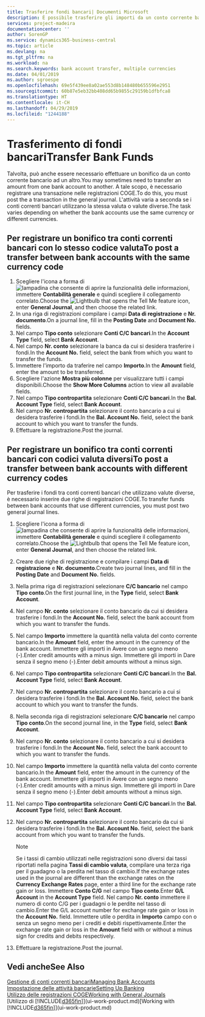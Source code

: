 ```yaml
---
title: Trasferire fondi bancari| Documenti Microsoft
description: È possibile trasferire gli importi da un conto corrente bancario a un altro, incluse le valute diverse, tramite la registrazione della transazione nelle registrazioni COGE.
services: project-madeira
documentationcenter: ''
author: SorenGP
ms.service: dynamics365-business-central
ms.topic: article
ms.devlang: na
ms.tgt_pltfrm: na
ms.workload: na
ms.search.keywords: bank account transfer, multiple currencies
ms.date: 04/01/2019
ms.author: sgroespe
ms.openlocfilehash: 69e5f439ee8a02ae553d8b148480b655596e2951
ms.sourcegitcommit: 60b87e5eb32bb408dd65b9855c29159b1dfbfca8
ms.translationtype: HT
ms.contentlocale: it-CH
ms.lasthandoff: 04/29/2019
ms.locfileid: "1244188"
---
```

# <a name="transfer-bank-funds"></a><span data-ttu-id="a78ca-103">Trasferimento di fondi bancari</span><span class="sxs-lookup"><span data-stu-id="a78ca-103">Transfer Bank Funds</span></span>
<span data-ttu-id="a78ca-104">Talvolta, può anche essere necessario effettuare un bonifico da un conto corrente bancario ad un altro.</span><span class="sxs-lookup"><span data-stu-id="a78ca-104">You may sometimes need to transfer an amount from one bank account to another.</span></span> <span data-ttu-id="a78ca-105">A tale scopo, è necessario registrare una transazione nelle registrazioni COGE.</span><span class="sxs-lookup"><span data-stu-id="a78ca-105">To do this, you must post the a transaction in the general journal.</span></span> <span data-ttu-id="a78ca-106">L'attività varia a seconda se i conti correnti bancari utilizzano la stessa valuta o valute diverse.</span><span class="sxs-lookup"><span data-stu-id="a78ca-106">The task varies depending on whether the bank accounts use the same currency or different currencies.</span></span>

## <a name="to-post-a-transfer-between-bank-accounts-with-the-same-currency-code"></a><span data-ttu-id="a78ca-107">Per registrare un bonifico tra conti correnti bancari con lo stesso codice valuta</span><span class="sxs-lookup"><span data-stu-id="a78ca-107">To post a transfer between bank accounts with the same currency code</span></span>
1. <span data-ttu-id="a78ca-108">Scegliere l'icona a forma di ![lampadina che consente di aprire la funzionalità delle informazioni](media/ui-search/search_small.png "Informazioni sull'operazione che si desidera eseguire"), immettere **Contabilità generale** e quindi scegliere il collegamento correlato.</span><span class="sxs-lookup"><span data-stu-id="a78ca-108">Choose the ![Lightbulb that opens the Tell Me feature](media/ui-search/search_small.png "Tell me what you want to do") icon, enter **General Journal**, and then choose the related link.</span></span>
2. <span data-ttu-id="a78ca-109">In una riga di registrazioni compilare i campi **Data di registrazione** e **Nr. documento**.</span><span class="sxs-lookup"><span data-stu-id="a78ca-109">On a journal line, fill in the **Posting Date** and **Document No.** fields.</span></span>
3. <span data-ttu-id="a78ca-110">Nel campo **Tipo conto** selezionare **Conti C/C bancari**.</span><span class="sxs-lookup"><span data-stu-id="a78ca-110">In the **Account Type** field, select **Bank Account**.</span></span>
4. <span data-ttu-id="a78ca-111">Nel campo **Nr. conto** selezionare la banca da cui si desidera trasferire i fondi.</span><span class="sxs-lookup"><span data-stu-id="a78ca-111">In the **Account No.** field, select the bank from which you want to transfer the funds.</span></span>
5. <span data-ttu-id="a78ca-112">Immettere l'importo da traferire nel campo **Importo**.</span><span class="sxs-lookup"><span data-stu-id="a78ca-112">In the **Amount** field, enter the amount to be transferred.</span></span>
6. <span data-ttu-id="a78ca-113">Scegliere l'azione **Mostra più colonne** per visualizzare tutti i campi disponibili.</span><span class="sxs-lookup"><span data-stu-id="a78ca-113">Choose the **Show More Columns** action to view all available fields.</span></span>
7. <span data-ttu-id="a78ca-114">Nel campo **Tipo contropartita** selezionare **Conti C/C bancari**.</span><span class="sxs-lookup"><span data-stu-id="a78ca-114">In the **Bal. Account Type** field, select **Bank Account**.</span></span>
8. <span data-ttu-id="a78ca-115">Nel campo **Nr. contropartita** selezionare il conto bancario a cui si desidera trasferire i fondi.</span><span class="sxs-lookup"><span data-stu-id="a78ca-115">In the **Bal. Account No.** field, select the bank account to which you want to transfer the funds.</span></span>
9. <span data-ttu-id="a78ca-116">Effettuare la registrazione.</span><span class="sxs-lookup"><span data-stu-id="a78ca-116">Post the journal.</span></span>

## <a name="to-post-a-transfer-between-bank-accounts-with-different-currency-codes"></a><span data-ttu-id="a78ca-117">Per registrare un bonifico tra conti correnti bancari con codici valuta diversi</span><span class="sxs-lookup"><span data-stu-id="a78ca-117">To post a transfer between bank accounts with different currency codes</span></span>
<span data-ttu-id="a78ca-118">Per trasferire i fondi tra conti correnti bancari che utilizzano valute diverse, è necessario inserire due righe di registrazioni COGE.</span><span class="sxs-lookup"><span data-stu-id="a78ca-118">To transfer funds between bank accounts that use different currencies, you must post two general journal lines.</span></span>

1. <span data-ttu-id="a78ca-119">Scegliere l'icona a forma di ![lampadina che consente di aprire la funzionalità delle informazioni](media/ui-search/search_small.png "Informazioni sull'operazione che si desidera eseguire"), immettere **Contabilità generale** e quindi scegliere il collegamento correlato.</span><span class="sxs-lookup"><span data-stu-id="a78ca-119">Choose the ![Lightbulb that opens the Tell Me feature](media/ui-search/search_small.png "Tell me what you want to do") icon, enter **General Journal**, and then choose the related link.</span></span>
2. <span data-ttu-id="a78ca-120">Creare due righe di registrazione e compilare i campi **Data di registrazione** e **Nr. documento**.</span><span class="sxs-lookup"><span data-stu-id="a78ca-120">Create two journal lines, and fill in the **Posting Date** and **Document No.** fields.</span></span>
3. <span data-ttu-id="a78ca-121">Nella prima riga di registrazioni selezionare **C/C bancario** nel campo **Tipo conto**.</span><span class="sxs-lookup"><span data-stu-id="a78ca-121">On the first journal line, in the **Type** field, select **Bank Account**.</span></span>
4. <span data-ttu-id="a78ca-122">Nel campo **Nr. conto** selezionare il conto bancario da cui si desidera trasferire i fondi.</span><span class="sxs-lookup"><span data-stu-id="a78ca-122">In the **Account No.** field, select the bank account from which you want to transfer the funds.</span></span>
5. <span data-ttu-id="a78ca-123">Nel campo **Importo** immettere la quantità nella valuta del conto corrente bancario.</span><span class="sxs-lookup"><span data-stu-id="a78ca-123">In the **Amount** field, enter the amount in the currency of the bank account.</span></span> <span data-ttu-id="a78ca-124">Immettere gli importi in Avere con un segno meno (-).</span><span class="sxs-lookup"><span data-stu-id="a78ca-124">Enter credit amounts with a minus sign.</span></span> <span data-ttu-id="a78ca-125">Immettere gli importi in Dare senza il segno meno (-).</span><span class="sxs-lookup"><span data-stu-id="a78ca-125">Enter debit amounts without a minus sign.</span></span>
6. <span data-ttu-id="a78ca-126">Nel campo **Tipo contropartita** selezionare **Conti C/C bancari**.</span><span class="sxs-lookup"><span data-stu-id="a78ca-126">In the **Bal. Account Type** field, select **Bank Account**.</span></span>
7. <span data-ttu-id="a78ca-127">Nel campo **Nr. contropartita** selezionare il conto bancario a cui si desidera trasferire i fondi.</span><span class="sxs-lookup"><span data-stu-id="a78ca-127">In the **Bal. Account No.** field, select the bank account to which you want to transfer the funds.</span></span>
8. <span data-ttu-id="a78ca-128">Nella seconda riga di registrazioni selezionare **C/C bancario** nel campo **Tipo conto**.</span><span class="sxs-lookup"><span data-stu-id="a78ca-128">On the second journal line, in the **Type** field, select **Bank Account**.</span></span>
9. <span data-ttu-id="a78ca-129">Nel campo **Nr. conto** selezionare il conto bancario a cui si desidera trasferire i fondi.</span><span class="sxs-lookup"><span data-stu-id="a78ca-129">In the **Account No.** field, select the bank account to which you want to transfer the funds.</span></span>
10. <span data-ttu-id="a78ca-130">Nel campo **Importo** immettere la quantità nella valuta del conto corrente bancario.</span><span class="sxs-lookup"><span data-stu-id="a78ca-130">In the **Amount** field, enter the amount in the currency of the bank account.</span></span> <span data-ttu-id="a78ca-131">Immettere gli importi in Avere con un segno meno (-).</span><span class="sxs-lookup"><span data-stu-id="a78ca-131">Enter credit amounts with a minus sign.</span></span> <span data-ttu-id="a78ca-132">Immettere gli importi in Dare senza il segno meno (-).</span><span class="sxs-lookup"><span data-stu-id="a78ca-132">Enter debit amounts without a minus sign.</span></span>
11. <span data-ttu-id="a78ca-133">Nel campo **Tipo contropartita** selezionare **Conti C/C bancari**.</span><span class="sxs-lookup"><span data-stu-id="a78ca-133">In the **Bal. Account Type** field, select **Bank Account**.</span></span>  
12. <span data-ttu-id="a78ca-134">Nel campo **Nr. contropartita** selezionare il conto bancario da cui si desidera trasferire i fondi.</span><span class="sxs-lookup"><span data-stu-id="a78ca-134">In the **Bal. Account No.** field, select the bank account from which you want to transfer the funds.</span></span>

    > [!NOTE]  
    > <span data-ttu-id="a78ca-135">Se i tassi di cambio utilizzati nelle registrazioni sono diversi dai tassi riportati nella pagina **Tassi di cambio valuta**, compilare una terza riga per il guadagno o la perdita nel tasso di cambio.</span><span class="sxs-lookup"><span data-stu-id="a78ca-135">If the exchange rates used in the journal are different than the exchange rates on the **Currency Exchange Rates** page, enter a third line for the exchange rate gain or loss.</span></span> <span data-ttu-id="a78ca-136">Immettere **Conto C/G** nel campo **Tipo conto**.</span><span class="sxs-lookup"><span data-stu-id="a78ca-136">Enter **G/L Account** in the **Account Type** field.</span></span> <span data-ttu-id="a78ca-137">Nel campo **Nr. conto** immettere il numero di conto C/G per i guadagni o le perdite nel tasso di cambio.</span><span class="sxs-lookup"><span data-stu-id="a78ca-137">Enter the G/L account number for exchange rate gain or loss in the **Account No.** field.</span></span> <span data-ttu-id="a78ca-138">Immettere utile o perdita in **Importo** campo con o senza un segno meno per i crediti e debiti rispettivamente.</span><span class="sxs-lookup"><span data-stu-id="a78ca-138">Enter the exchange rate gain or loss in the **Amount** field with or without a minus sign for credits and debits respectively.</span></span>
13. <span data-ttu-id="a78ca-139">Effettuare la registrazione.</span><span class="sxs-lookup"><span data-stu-id="a78ca-139">Post the journal.</span></span>

## <a name="see-also"></a><span data-ttu-id="a78ca-140">Vedi anche</span><span class="sxs-lookup"><span data-stu-id="a78ca-140">See Also</span></span>
[<span data-ttu-id="a78ca-141">Gestione di conti correnti bancari</span><span class="sxs-lookup"><span data-stu-id="a78ca-141">Managing Bank Accounts</span></span>](bank-manage-bank-accounts.md)  
[<span data-ttu-id="a78ca-142">Impostazione delle attività bancarie</span><span class="sxs-lookup"><span data-stu-id="a78ca-142">Setting Up Banking</span></span>](bank-setup-banking.md)  
[<span data-ttu-id="a78ca-143">Utilizzo delle registrazioni COGE</span><span class="sxs-lookup"><span data-stu-id="a78ca-143">Working with General Journals</span></span>](ui-work-general-journals.md)  
<span data-ttu-id="a78ca-144">[Utilizzo di [!INCLUDE[d365fin](includes/d365fin_md.md)]](ui-work-product.md)</span><span class="sxs-lookup"><span data-stu-id="a78ca-144">[Working with [!INCLUDE[d365fin](includes/d365fin_md.md)]](ui-work-product.md)</span></span>
